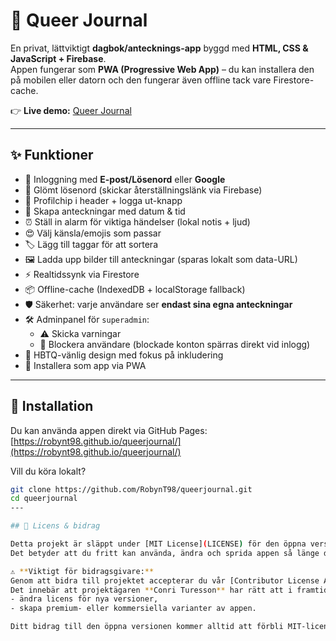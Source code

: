 # 🌈 Queer Journal

En privat, lättviktigt **dagbok/antecknings-app** byggd med **HTML, CSS & JavaScript + Firebase**.  
Appen fungerar som **PWA (Progressive Web App)** – du kan installera den på mobilen eller datorn och den fungerar även offline tack vare Firestore-cache.

👉 **Live demo:** [Queer Journal](https://robynt98.github.io/queerjournal/)

---

## ✨ Funktioner
- 🔐 Inloggning med **E-post/Lösenord** eller **Google**
- 📧 Glömt lösenord (skickar återställningslänk via Firebase)
- 👤 Profilchip i header + logga ut-knapp
- 📅 Skapa anteckningar med datum & tid  
- ⏰ Ställ in alarm för viktiga händelser (lokal notis + ljud)  
- 😍 Välj känsla/emojis som passar  
- 🏷️ Lägg till taggar för att sortera  
- 🖼️ Ladda upp bilder till anteckningar (sparas lokalt som data-URL)  
- ⚡ Realtidssynk via Firestore  
- 📦 Offline-cache (IndexedDB + localStorage fallback)  
- 🛡️ Säkerhet: varje användare ser **endast sina egna anteckningar**  
- 🛠️ Adminpanel för `superadmin`:  
  - ⚠️ Skicka varningar  
  - 🚫 Blockera användare (blockade konton spärras direkt vid inlogg)  
- 🌈 HBTQ-vänlig design med fokus på inkludering  
- 📱 Installera som app via PWA

---

## 🚀 Installation

Du kan använda appen direkt via GitHub Pages:  
[https://robynt98.github.io/queerjournal/](https://robynt98.github.io/queerjournal/)

Vill du köra lokalt?  

```bash
git clone https://github.com/RobynT98/queerjournal.git
cd queerjournal
---

## 📜 Licens & bidrag

Detta projekt är släppt under [MIT License](LICENSE) för den öppna versionen.  
Det betyder att du fritt kan använda, ändra och sprida appen så länge du anger originalet.

⚠️ **Viktigt för bidragsgivare:**  
Genom att bidra till projektet accepterar du vår [Contributor License Agreement (CLA)](CONTRIBUTOR_LICENSE_AGREEMENT.md).  
Det innebär att projektägaren **Conri Turesson** har rätt att i framtiden:
- ändra licens för nya versioner,
- skapa premium- eller kommersiella varianter av appen.

Ditt bidrag till den öppna versionen kommer alltid att förbli MIT-licensierat.
